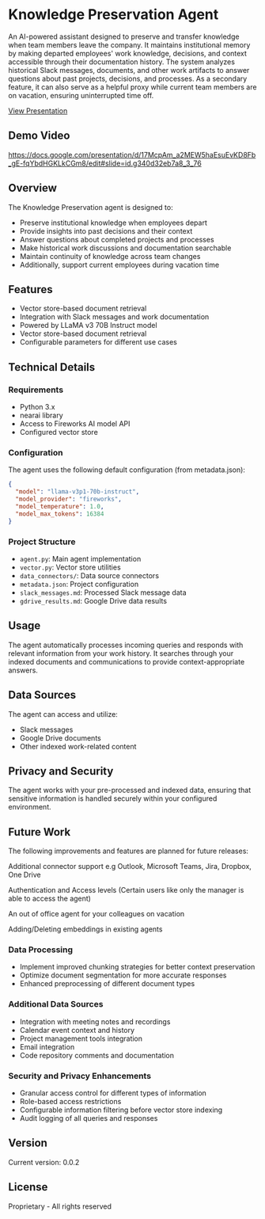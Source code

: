 # Knowledge Preservation Agent

An AI-powered assistant designed to preserve and transfer knowledge when team members leave the company. It maintains institutional memory by making departed employees' work knowledge, decisions, and context accessible through their documentation history. The system analyzes historical Slack messages, documents, and other work artifacts to answer questions about past projects, decisions, and processes. As a secondary feature, it can also serve as a helpful proxy while current team members are on vacation, ensuring uninterrupted time off.

[View Presentation](https://docs.google.com/presentation/d/17McpAm_a2MEW5haEsuEvKD8Fb_gE-fqYbdHGKLkCGm8/edit?usp=sharing)

## Demo Video
https://docs.google.com/presentation/d/17McpAm_a2MEW5haEsuEvKD8Fb_gE-fqYbdHGKLkCGm8/edit#slide=id.g340d32eb7a8_3_76


## Overview

The Knowledge Preservation agent is designed to:
- Preserve institutional knowledge when employees depart
- Provide insights into past decisions and their context
- Answer questions about completed projects and processes
- Make historical work discussions and documentation searchable
- Maintain continuity of knowledge across team changes
- Additionally, support current employees during vacation time

## Features

- Vector store-based document retrieval
- Integration with Slack messages and work documentation
- Powered by LLaMA v3 70B Instruct model
- Vector store-based document retrieval
- Configurable parameters for different use cases

## Technical Details


### Requirements

- Python 3.x
- nearai library
- Access to Fireworks AI model API
- Configured vector store

### Configuration

The agent uses the following default configuration (from metadata.json):
```json
{
  "model": "llama-v3p1-70b-instruct",
  "model_provider": "fireworks",
  "model_temperature": 1.0,
  "model_max_tokens": 16384
}
```

### Project Structure

- `agent.py`: Main agent implementation
- `vector.py`: Vector store utilities
- `data_connectors/`: Data source connectors
- `metadata.json`: Project configuration
- `slack_messages.md`: Processed Slack message data
- `gdrive_results.md`: Google Drive data results

## Usage

The agent automatically processes incoming queries and responds with relevant information from your work history. It searches through your indexed documents and communications to provide context-appropriate answers.

## Data Sources

The agent can access and utilize:
- Slack messages
- Google Drive documents
- Other indexed work-related content

## Privacy and Security

The agent works with your pre-processed and indexed data, ensuring that sensitive information is handled securely within your configured environment.

## Future Work

The following improvements and features are planned for future releases:

Additional connector support e.g Outlook, Microsoft Teams, Jira, Dropbox, One Drive

Authentication and Access levels (Certain users like only the manager is able to access the agent)

An out of office agent for your colleagues on vacation

Adding/Deleting embeddings in existing agents

### Data Processing
- Implement improved chunking strategies for better context preservation
- Optimize document segmentation for more accurate responses
- Enhanced preprocessing of different document types

### Additional Data Sources
- Integration with meeting notes and recordings
- Calendar event context and history
- Project management tools integration
- Email integration
- Code repository comments and documentation

### Security and Privacy Enhancements
- Granular access control for different types of information
- Role-based access restrictions
- Configurable information filtering before vector store indexing
- Audit logging of all queries and responses

## Version

Current version: 0.0.2

## License

Proprietary - All rights reserved 
